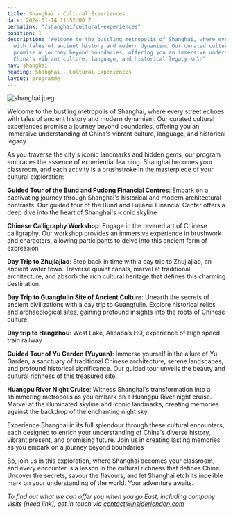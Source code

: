 ```yaml
---
title: Shanghai - Cultural Experiences
date: 2024-01-14 11:52:00 Z
permalink: "/shanghai/cultural-experiences"
position: 1
description: "Welcome to the bustling metropolis of Shanghai, where every street echoes
  with tales of ancient history and modern dynamism. Our curated cultural experiences
  promise a journey beyond boundaries, offering you an immersive understanding of
  China's vibrant culture, language, and historical legacy.\n\n"
nav: shanghai
heading: Shanghai - Cultural Experiences
layout: programme
---
```


![shanghai.jpeg](/uploads/shanghai.jpeg)

Welcome to the bustling metropolis of Shanghai, where every street echoes with tales of ancient history and modern dynamism. Our curated cultural experiences promise a journey beyond boundaries, offering you an immersive understanding of China's vibrant culture, language, and historical legacy.

As you traverse the city's iconic landmarks and hidden gems, our program embraces the essence of experiential learning. Shanghai becomes your classroom, and each activity is a brushstroke in the masterpiece of your cultural exploration:

**Guided Tour of the Bund and Pudong Financial Centres**:
Embark on a captivating journey through Shanghai's historical and modern architectural contrasts. Our guided tour of the Bund and Lujiazui Financial Center offers a deep dive into the heart of Shanghai's iconic skyline

**Chinese Calligraphy Workshop**:
Engage in the revered art of Chinese calligraphy. Our workshop provides an immersive experience in brushwork and characters, allowing participants to delve into this ancient form of expression

**Day Trip to Zhujiajiao**:
Step back in time with a day trip to Zhujiajiao, an ancient water town. Traverse quaint canals, marvel at traditional architecture, and absorb the rich cultural heritage that defines this charming destination.

**Day Trip to Guangfulin Site of Ancient Culture**:
Unearth the secrets of ancient civilizations with a day trip to Guangfulin. Explore historical relics and archaeological sites, gaining profound insights into the roots of Chinese culture.

**Day trip to Hangzhou**:
West Lake, Alibaba’s HQ, experience of High speed train railway

**Guided Tour of Yu Garden (Yuyuan)**:
Immerse yourself in the allure of Yu Garden, a sanctuary of traditional Chinese architecture, serene landscapes, and profound historical significance. Our guided tour unveils the beauty and cultural richness of this treasured site.

**Huangpu River Night Cruise**:
Witness Shanghai's transformation into a shimmering metropolis as you embark on a Huangpu River night cruise. Marvel at the illuminated skyline and iconic landmarks, creating memories against the backdrop of the enchanting night sky.

Experience Shanghai in its full splendour through these cultural encounters, each designed to enrich your understanding of China's diverse history, vibrant present, and promising future. Join us in creating lasting memories as you embark on a journey beyond boundaries

So, join us in this exploration, where Shanghai becomes your classroom, and every encounter is a lesson in the cultural richness that defines China. Uncover the secrets, savour the flavours, and let Shanghai etch its indelible mark on your understanding of the world. Your adventure awaits. 

*To find out what we can offer you when you go East, including company visits [need link], get in touch via [contact@insiderlondon.com](mailto:contact@insiderlondon.com)*